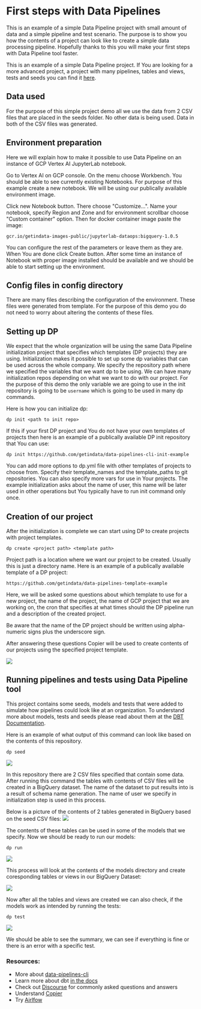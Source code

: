 # First steps with Data Pipelines

This is an example of a simple Data Pipeline project with small amount of data and a simple pipeline and test scenario.
The purpose is to show you how the contents of a project can look like to create a simple data processing pipeline.
Hopefully thanks to this you will make your first steps with Data Pipeline tool faster.

This is an example of a simple Data Pipeline project. If You are looking for a more advanced project, a project with many pipelines, tables and
views, tests and seeds you can find it [here](https://gitlab.com/getindata/dataops/tpc-h-data-pipelines-demo).

## Data used

For the purpose of this simple project demo all we use the data from 2 CSV files that are placed in the seeds folder.
No other data is being used. Data in both of the CSV files was generated.

## Environment preparation

Here we will explain how to make it possible to use Data Pipeline on an instance of
GCP Vertex AI JupyterLab notebook.

Go to Vertex AI on GCP console. On the menu choose Workbench. You should be able to see currently existing Notebooks.
For purpose of this example create a new notebook. We will be using our publically available environment image.

Click new Notebook button. There choose "Customize...". Name your notebook, specify Region and Zone
and for environment scrollbar choose "Custom container" option.
Then for docker container image paste the image:
```
gcr.io/getindata-images-public/jupyterlab-dataops:bigquery-1.0.5
```

You can configure the rest of the parameters or leave them as they are.
When You are done click Create button. After some time an instance of Notebook with
proper image installed should be available and we should be able to start setting up
the environment.

## Config files in config directory

There are many files describing the configuration of the environment. These files were generated from template. 
For the purpose of this demo you do not need to worry about altering the contents of these files.

## Setting up DP

We expect that the whole organization will be using the same Data Pipeline initialization project that specifies which
templates (DP projects) they are using. Initialization makes it possible to set up some dp variables that can be used
across the whole company. We specify the repository path where we specified the variables that we want dp to be using.
We can have many initialization repos depending on what we want to do with our project. For the purpose of this demo
the only variable we are going to use in the init repository is going to be
```username``` which is going to be used in many dp commands.

Here is how you can initialize dp:
```
dp init <path to init repo>
```

If this if your first DP project and You do not have your own templates of projects then
here is an example of a publically available DP init repository that You can use:
```
dp init https://github.com/getindata/data-pipelines-cli-init-example
```

You can add more options to dp.yml file with other templates of projects to choose from. Specify their template_names
and the template_paths to git repositories. You can also specify more vars for use in Your projects.
The example initialization asks about the name of user, this name will be later used in other operations but
You typically have to run init command only once.

## Creation of our project

After the initialization is complete we can start using DP to create projects with project templates.

```
dp create <project path> <template path>
```

Project path is a location where we want our project to be created. Usually this is just a directory name.
Here is an example of a publically available template of a DP project:
```
https://github.com/getindata/data-pipelines-template-example
```

Here, we will be asked some questions about which template to use for a new project, the name of the project,
the name of GCP project that we are working on, the cron that specifies at what times should the DP pipeline run and a
description of the created project.

Be aware that the name of the DP project should be written using alpha-numeric signs plus the underscore sign.

After answering these questions Copier will be used to create contents of our projects using the specified project template.

![](/images/project_creation.png)

## Running pipelines and tests using Data Pipeline tool

This project contains some seeds, models and tests that were added to simulate how pipelines could look like at an organization.
To understand more about models, tests and seeds please read about them at the
[DBT Documentation](https://docs.getdbt.com/docs/building-a-dbt-project/documentation).

Here is an example of what output of this command can look like based on the contents of this repository.

```
dp seed
```

![](/images/simple_output_seed.png)

In this repository there are 2 CSV files specified that contain some data.
After running this command the tables with contents of CSV files will be created in a BigQuery dataset.
The name of the dataset to put results into is a result of schema name generation. The name of user we specify in
initialization step is used in this process.

Below is a picture of the contents of 2 tables generated in BigQuery based on the seed CSV files:
![](/images/simple_bigquery_seed.png)

The contents of these tables can be used in some of the models that we specify.
Now we should be ready to run our models:

```
dp run
```

![](/images/simple_run_output.png)

This process will look at the contents of the models directory and create coresponding tables or views in our BigQuery Dataset:

![](/images/simple_run_bigquery.png)

Now after all the tables and views are created we can also check, if the models work as intended by running the tests:

```
dp test
```

![](/images/simple_test_output.png)

We should be able to see the summary, we can see if everything is fine or there is an error with a specific test.

### Resources:

- More about [data-pipelines-cli](https://data-pipelines-cli.readthedocs.io/en/latest/usage.html#)
- Learn more about dbt [in the docs](https://docs.getdbt.com/docs/introduction)
- Check out [Discourse](https://discourse.getdbt.com/) for commonly asked questions and answers
- Understand [Copier](https://copier.readthedocs.io/en/stable/)
- Try [Airlfow](https://airflow.apache.org/)
